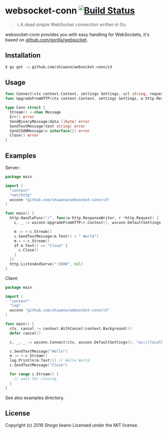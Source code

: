 # websocket-conn [![Build Status](https://secure.travis-ci.org/shiwano/websocket-conn.png?branch=master)](http://travis-ci.org/shiwano/websocket-conn)

> :telephone_receiver: A dead simple WebSocket connection written in Go.

websocket-conn provides you with easy handling for WebSockets, it's based on [github.com/gorilla/websocket](https://github.com/gorilla/websocket).

## Installation

```bash
$ go get -u github.com/shiwano/websocket-conn/v3
```

## Usage

```go
func Connect(ctx context.Context, settings Settings, url string, requestHeader http.Header) (*Conn *http.Response, error)
func UpgradeFromHTTP(ctx context.Context, settings Settings, w http.ResponseWriter, r *http.Request) (*Conn, error)

type Conn struct {
  Stream() <-chan Message
  Err() error
  SendBinaryMessage(data []byte) error
  SendTextMessage(text string) error
  SendJSONMessage(v interface{}) error
  Close() error
}
```

## Examples

Server:

```go
package main

import (
  "context"
  "net/http"
  wsconn "github.com/shiwano/websocket-conn/v3"
)

func main() {
  http.HandleFunc("/", func(w http.ResponseWriter, r *http.Request) {
    c, _ := wsconn.UpgradeFromHTTP(r.Context(), wsconn.DefaultSettings(), w, r)

    m := <-c.Stream()
    c.SendTextMessage(m.Text() + " World")
    m = <-c.Stream()
    if m.Text() == "Close" {
      c.Close()
    }
  })
  http.ListenAndServe(":5000", nil)
}
```

Client:

```go
package main

import (
  "context"
  "log"
  wsconn "github.com/shiwano/websocket-conn/v3"
)

func main() {
  ctx, cancel := context.WithCancel(context.Background())
  defer cancel()

  c, _, _ := wsconn.Connect(ctx, wsconn.DefaultSettings(), "ws://localhost:5000", nil)

  c.SendTextMessage("Hello")
  m := <-c.Stream()
  log.Println(m.Text()) // Hello World
  c.SendTextMessage("Close")

  for range c.Stream() {
    // wait for closing.
  }
}
```

See also examples directory.

## License

Copyright (c) 2016 Shogo Iwano
Licensed under the MIT license.
